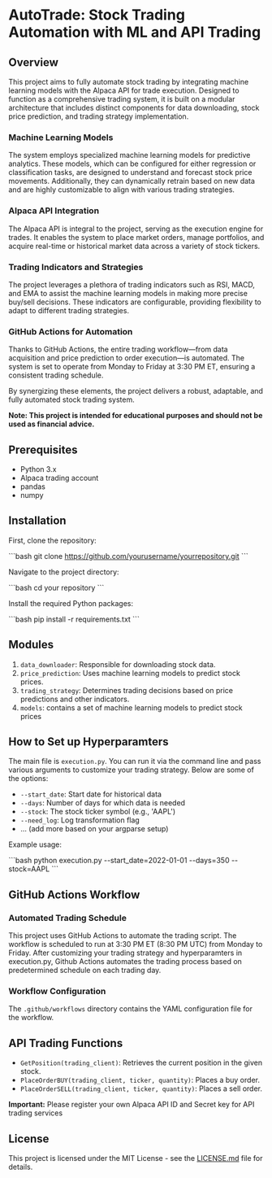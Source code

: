 # AutoTrade: Stock Trading Automation with ML and API Trading

## Overview

This project aims to fully automate stock trading by integrating machine learning models with the Alpaca API for trade execution. Designed to function as a comprehensive trading system, it is built on a modular architecture that includes distinct components for data downloading, stock price prediction, and trading strategy implementation.

### Machine Learning Models
The system employs specialized machine learning models for predictive analytics. These models, which can be configured for either regression or classification tasks, are designed to understand and forecast stock price movements. Additionally, they can dynamically retrain based on new data and are highly customizable to align with various trading strategies.

### Alpaca API Integration
The Alpaca API is integral to the project, serving as the execution engine for trades. It enables the system to place market orders, manage portfolios, and acquire real-time or historical market data across a variety of stock tickers.

### Trading Indicators and Strategies
The project leverages a plethora of trading indicators such as RSI, MACD, and EMA to assist the machine learning models in making more precise buy/sell decisions. These indicators are configurable, providing flexibility to adapt to different trading strategies.

### GitHub Actions for Automation
Thanks to GitHub Actions, the entire trading workflow—from data acquisition and price prediction to order execution—is automated. The system is set to operate from Monday to Friday at 3:30 PM ET, ensuring a consistent trading schedule.

By synergizing these elements, the project delivers a robust, adaptable, and fully automated stock trading system.

**Note: This project is intended for educational purposes and should not be used as financial advice.**

## Prerequisites

- Python 3.x
- Alpaca trading account
- pandas
- numpy

## Installation

First, clone the repository:

\`\`\`bash
git clone https://github.com/yourusername/yourrepository.git
\`\`\`

Navigate to the project directory:

\`\`\`bash
cd your repository
\`\`\`

Install the required Python packages:

\`\`\`bash
pip install -r requirements.txt
\`\`\`

## Modules

1. `data_downloader`: Responsible for downloading stock data.
2. `price_prediction`: Uses machine learning models to predict stock prices.
3. `trading_strategy`: Determines trading decisions based on price predictions and other indicators.
4. `models`: contains a set of machine learning models to predict stock prices

## How to Set up Hyperparamters

The main file is `execution.py`. You can run it via the command line and pass various arguments to customize your trading strategy. Below are some of the options:

- `--start_date`: Start date for historical data
- `--days`: Number of days for which data is needed
- `--stock`: The stock ticker symbol (e.g., 'AAPL')
- `--need_log`: Log transformation flag
- ... (add more based on your argparse setup)

Example usage:

\`\`\`bash
python execution.py --start_date=2022-01-01 --days=350 --stock=AAPL
\`\`\`

## GitHub Actions Workflow

### Automated Trading Schedule

This project uses GitHub Actions to automate the trading script. The workflow is scheduled to run at 3:30 PM ET (8:30 PM UTC) from Monday to Friday. After customizing your trading strategy and hyperparamters in execution.py, Github Actions automates the trading process based on predetermined schedule on each trading day.

### Workflow Configuration

The `.github/workflows` directory contains the YAML configuration file for the workflow.



## API Trading Functions

- `GetPosition(trading_client)`: Retrieves the current position in the given stock.
- `PlaceOrderBUY(trading_client, ticker, quantity)`: Places a buy order.
- `PlaceOrderSELL(trading_client, ticker, quantity)`: Places a sell order.

**Important:**  Please register your own Alpaca API ID and Secret key for API trading services

## License

This project is licensed under the MIT License - see the [LICENSE.md](LICENSE.md) file for details.

